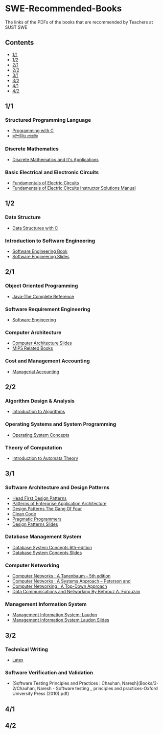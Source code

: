# SWE-Recommended-Books
The links of the PDFs of the books that are recommended by Teachers at SUST SWE

## Contents
* [1/1](#11)
* [1/2](#12)
* [2/1](#21)
* [2/2](#22)
* [3/1](#31)
* [3/2](#32)
* [4/1](#41)
* [4/2](#42)

## 1/1
### Structured Programming Language
* [Programming with C](/Books/1-1/Programming-with-C-Byron-Gottfried.pdf)
* [কম্পিউটার প্রোগ্রামিং](http://cpbook.subeen.com/)

### Discrete Mathematics
* [Discrete Mathematics and It's Applications](/Books/1-1/Discrete-Mathematics-and-Its-Applications.pdf)

### Basic Electrical and Electronic Circuits
* [Fundamentals of Electric Circuits](/Books/1-1/Fundamentals-of-Electric-Circuits-(5th-Ed).pdf)
* [Fundamentals of Electric Circuits Instructor Solutions Manual](/Books/1-1/Fundamentals-of-Electric-Circuits-Instructor-Solutions-Manual(5th-Edition).pdf)

## 1/2
### Data Structure
* [Data Structures with C](/Books/1-2/Data-Structures-with-C.pdf)

### Introduction to Software Engineering
* [Software Engineering Book](/Books/1-2/Software-Engineering.pdf)
* [Software Engineering Slides](Books/1-2/Introduction-to-Software-Engineering-slides)

## 2/1
### Object Oriented Programming
* [Java-The Complete Reference](/Books/2-1/Java-The-Complete-Reference.pdf)

### Software Requirement Engineering
* [Software Engineering](/Books/1-2/Software-Engineering.pdf)

### Computer Architecture
* [Computer Architecture Slides](/Books/2-1/Computer-Architecture-Slides)
* [MIPS Related Books](/Books/2-1/MIPS-Related-Books)

### Cost and Management Accounting
* [Managerial Accounting](/Books/2-1/managerial-accounting-15th-edition.pdf)

## 2/2
### Algorithm Design & Analysis
* [Introduction to Algorithms](/Books/2-2/Introduction_to_algorithms.pdf)

### Operating Systems and System Programming
* [Operating System Concepts](/Books/2-2/Operating-System-Concept.pdf)

### Theory of Computation
* [Introduction to Automata Theory](/Books/2-2/introduction-to-automata-theory.pdf)

## 3/1
### Software Architecture and Design Patterns
* [Head First Design Patterns](/Books/3-1/Head-First-Design-Patterns.pdf)
* [Patterns of Enterprise Application Architecture](/Books/3-1/Patterns-of-Enterprise-Application-Architecture-Martin-Fowler.pdf)
* [Design Patterns The Gang Of Four](/Books/3-1/Design-Patterns-The-Gang-Of-Four.pdf)
* [Clean Code](/Books/3-1/Clean_Code.pdf)
* [Pragmatic Programmers](/Books/3-1/Pragmatic_Programmers.mobi)
* [Design Patterns Slides](/Books/3-1/Design-Patterns-Slides)

### Database Management System
* [Database System Concepts 6th-edition](/Books/3-1/Database-System-Concepts-6th-edition.pdf)
* [Database System Concepts Slides](/Books/3-1/Database-System-Concepts-Slides)

### Computer Networking
* [Computer Networks : A Tanenbaum - 5th edition](Books/3-1/Computer%20Networks%20-%20A%20Tanenbaum%20-%205th%20edition.pdf)
* [Computer Networks : A Systems Approach – Peterson and](Books/3-1/Computer%20Networks%20A%20Systems%20Approach%20–%20Peterson%20and.pdf)
* [Computer Networking : A Top-Down Approach](Books/3-1/Computer_Networking_A_Top-Down_Approach.pdf)
* [Data Communications and Networking By Behrouz A. Forouzan](Books/3-1/Data%20Communications%20and%20Networking%20By%20Behrouz%20A.Forouzan.pdf)

### Management Information System
* [Management Information System: Laudon](/Books/3-1/Management-Information-System-Laudon.pdf)
* [Management Information System Laudon Slides](/Books/3-1/Management-Information-System-Slides)

## 3/2

### Technical Writing
* [Latex](/Books/3-2/Latex.pdf)

### Software Verification and Validation
* [Software Testing Principles and Practices : Chauhan, Naresh](Books/3-2/Chauhan, Naresh - Software testing _ principles and practices-Oxford University Press (2010).pdf)


## 4/1

## 4/2

